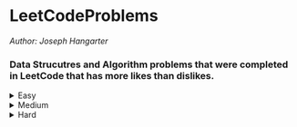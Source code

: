 # LeetCodeProblems

*Author: Joseph Hangarter*

### Data Strucutres and Algorithm problems that were completed in LeetCode that has more likes than dislikes.

<details>
<summary>Easy</summary>

* [1295. Find Numbers with Even Number of Digits](https://github.com/JCode1986/LeetCodeProblems/tree/master/Easy/EvenNumberOfDigits)
* [1480. Running Sum of 1d Array](https://github.com/JCode1986/LeetCodeProblems/tree/master/Easy/RunningSum)
* [1365. How Many Numbers Are Smaller Than the Current Number](https://github.com/JCode1986/LeetCodeProblems/tree/master/Easy/NumbersSmallerThanCurrent)
* [1470. Shuffle the Array](https://github.com/JCode1986/LeetCodeProblems/tree/master/Easy/ShuffleArray)
* [1431. Kids With the Greatest Number of Candies](https://github.com/JCode1986/LeetCodeProblems/tree/master/Easy/NumberOfCandies)
* [1342. Number of Steps to Reduce a Number to Zero](https://github.com/JCode1986/LeetCodeProblems/tree/master/Easy/StepsToReduceNumberToZero)
* [771. Jewels and Stones](https://github.com/JCode1986/LeetCodeProblems/tree/master/Easy/JewelsAndStones)
* [1281. Subtract the Product and Sum of Digits of an Integer](https://github.com/JCode1986/LeetCodeProblems/tree/master/Easy/SubtractProductAndSum)
* [1351. Count Negative Numbers in a Sorted Matrix](https://github.com/JCode1986/LeetCodeProblems/tree/master/Easy/NegativeNumbersInMatrix)
* [1436. Destination City](https://github.com/JCode1986/LeetCodeProblems/tree/master/Easy/CityDestination)
* [876. Middle of the Linked List](https://github.com/JCode1986/LeetCodeProblems/tree/master/Easy/MidLinkedList)
* [1207. Unique Number of Occurrences](https://github.com/JCode1986/LeetCodeProblems/tree/master/Easy/UniqueNumberOfOccurences)
* [657. Robot Return to Origin](https://github.com/JCode1986/LeetCodeProblems/tree/master/Easy/RobotReturnToOrigin)
* [965. Univalued Binary Tree](https://github.com/JCode1986/LeetCodeProblems/tree/master/Easy/UnivaluedBinaryTree)
* [896. Monotonic Array](https://github.com/JCode1986/LeetCodeProblems/tree/master/Easy/MonotonicArray)
* [169. Majority Element]()


</details>

<details>
<summary>Medium</summary>

</details>

<details>
<summary>Hard</summary>

</details>

